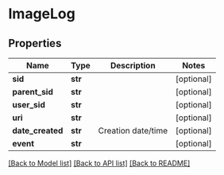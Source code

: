 # ImageLog

## Properties
Name | Type | Description | Notes
------------ | ------------- | ------------- | -------------
**sid** | **str** |  | [optional] 
**parent_sid** | **str** |  | [optional] 
**user_sid** | **str** |  | [optional] 
**uri** | **str** |  | [optional] 
**date_created** | **str** | Creation date/time | [optional] 
**event** | **str** |  | [optional] 

[[Back to Model list]](../README.md#documentation-for-models) [[Back to API list]](../README.md#documentation-for-api-endpoints) [[Back to README]](../README.md)


